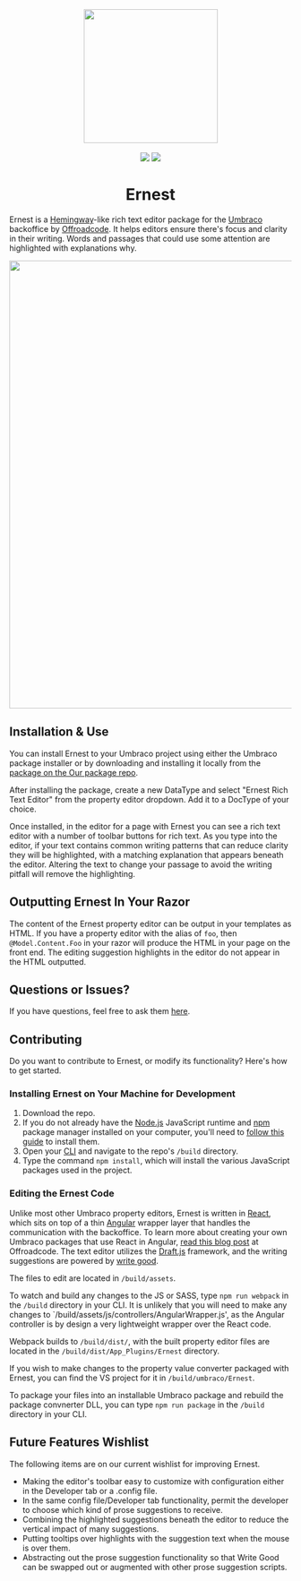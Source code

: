 <div align="center">
    <a href="http://github.com/cssquirrel/ernest/">
        <img width="239" src="https://github.com/cssquirrel/Ernest/blob/master/resources/ernest-title.png" />
    </a>
    <br>
    <br>
    <img src="https://img.shields.io/badge/version-1.0.0.beta2-yellow.svg" />
    <img src="https://img.shields.io/badge/our-umbraco-orange.svg">
    <h1>Ernest</h1>
</div>

Ernest is a [Hemingway](http://www.hemingwayapp.com/)-like rich text editor package for the [Umbraco](https://umbraco.com/) backoffice by [Offroadcode](https://offroadcode.com). It helps editors ensure there's focus and clarity in their writing. Words and passages that could use some attention are highlighted with explanations why. 

<div align="center">
    <img width="800" src="https://github.com/cssquirrel/Ernest/blob/master/resources/ernest-screenshot.png" />
</div>

## Installation & Use

You can install Ernest to your Umbraco project using either the Umbraco package installer or by downloading and installing it locally from the [package on the Our package repo](http://urlgoeshere).

After installing the package, create a new DataType and select "Ernest Rich Text Editor" from the property editor dropdown. Add it to a DocType of your choice.

Once installed, in the editor for a page with Ernest you can see a rich text editor with a number of toolbar buttons for rich text. As you type into the editor, if your text contains common writing patterns that can reduce clarity they will be highlighted, with a matching explanation that appears beneath the editor. Altering the text to change your passage to avoid the writing pitfall will remove the highlighting.

## Outputting Ernest In Your Razor

The content of the Ernest property editor can be output in your templates as HTML. If you have a property editor with the alias of `foo`, then `@Model.Content.Foo` in your razor will produce the HTML in your page on the front end. The editing suggestion highlights in the editor do not appear in the HTML outputted.

## Questions or Issues?

If you have questions, feel free to ask them [here](https://github.com/Offroadcode/Ernest/issues).

## Contributing

Do you want to contribute to Ernest, or modify its functionality? Here's how to get started.

### Installing Ernest on Your Machine for Development

1. Download the repo.
2. If you do not already have the [Node.js](https://nodejs.org/) JavaScript runtime and [npm](https://docs.npmjs.com/getting-started/what-is-npm) package manager installed on your computer, you'll need to [follow this guide](https://docs.npmjs.com/getting-started/installing-node) to install them.
3. Open your [CLI](https://en.wikipedia.org/wiki/Command-line_interface) and navigate to the repo's `/build` directory.
4. Type the command `npm install`, which will install the various JavaScript packages used in the project.

### Editing the Ernest Code

Unlike most other Umbraco property editors, Ernest is written in [React](https://facebook.github.io/react/), which sits on top of a thin [Angular](https://angular.io/) wrapper layer that handles the communication with the backoffice. To learn more about creating your own Umbraco packages that use React in Angular, [read this blog post](http://urlgoeshere) at Offroadcode. The text editor utilizes the [Draft.js](https://draftjs.org/) framework, and the writing suggestions are powered by [write good](https://github.com/btford/write-good).

The files to edit are located in `/build/assets`.

To watch and build any changes to the JS or SASS, type `npm run webpack` in the `/build` directory in your CLI. It is unlikely that you will need to make any changes to `/build/assets/js/controllers/AngularWrapper.js', as the Angular controller is by design a very lightweight wrapper over the React code.

Webpack builds to `/build/dist/`, with the built property editor files are located in the `/build/dist/App_Plugins/Ernest` directory.

If you wish to make changes to the property value converter packaged with Ernest, you can find the VS project for it in `/build/umbraco/Ernest`.

To package your files into an installable Umbraco package and rebuild the package convnerter DLL, you can type `npm run package` in the `/build` directory in your CLI. 

## Future Features Wishlist

The following items are on our current wishlist for improving Ernest.

* Making the editor's toolbar easy to customize with configuration either in the Developer tab or a .config file.
* In the same config file/Developer tab functionality, permit the developer to choose which kind of prose suggestions to receive.
* Combining the highlighted suggestions beneath the editor to reduce the vertical impact of many suggestions.
* Putting tooltips over highlights with the suggestion text when the mouse is over them.
* Abstracting out the prose suggestion functionality so that Write Good can be swapped out or augmented with other prose suggestion scripts.
